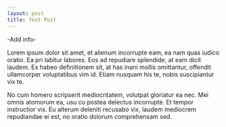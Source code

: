 ```yaml
---
layout: post
title: Test Post 
---
```


-Add info-

Lorem ipsum dolor sit amet, et alienum incorrupte eam, ea nam quas iudico oratio. Ea pri labitur labores. Eos ad repudiare splendide, at eam dicit laudem. Ex habeo definitionem sit, at has inani mollis omittantur, offendit ullamcorper voluptatibus vim id. Etiam nusquam his te, nobis suscipiantur vix te.

No cum homero scripserit mediocritatem, volutpat gloriatur ea nec. Mei omnis atomorum ea, usu cu postea delectus incorrupte. Et tempor instructior vis. Eu alterum deleniti recusabo vix, laudem mediocrem repudiandae ei est, no oratio dolorum comprehensam sed.

